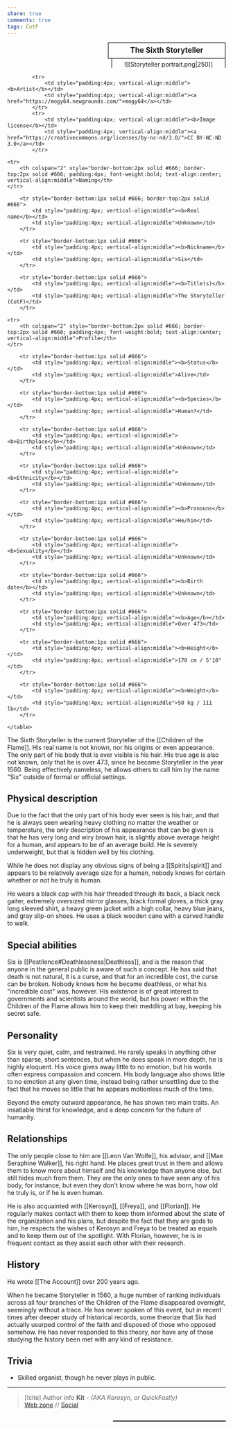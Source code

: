 ```yaml
---
share: true
comments: true
tags: CotF
---
```

<div>
  <span style="float:right; width:260px; margin-left:14px; border:2px solid #666; line-height:1.5; font-size:larger; font-weight:bold; text-align:center; padding:4px">The Sixth Storyteller</span>
  </div>

  <span style="float:right; clear:right; width:260px; margin-left:14px; border-left:2px solid #666; border-right:2px solid #666; border-collapse:collapse; text-align:center; padding-top:4px">![[Storyteller portrait.png|250]]</span>

  <div class="" style="float:right; clear:right">
    <table class="" style="float:right; clear:right; width:260px; margin-left:14px; margin-bottom:7px; border:2px solid #666; border-collapse:collapse; line-height:1.5; font-size:small">
			
			<tr>
				<td style="padding:4px; vertical-align:middle"><b>Artist</b></td>
				<td style="padding:4px; vertical-align:middle"><a href="https://mogy64.newgrounds.com/">mogy64</a></td>
			</tr>
			<tr>
				<td style="padding:4px; vertical-align:middle"><b>Image license</b></td>
				<td style="padding:4px; vertical-align:middle"><a href="https://creativecommons.org/licenses/by-nc-nd/3.0/">CC BY-NC-ND 3.0</a></td>
			</tr>
		
	<tr>
		<th colspan="2" style="border-bottom:2px solid #666; border-top:2px solid #666; padding:4px; font-weight:bold; text-align:center; vertical-align:middle">Naming</th>
	</tr>
			
		<tr style="border-bottom:1px solid #666; border-top:2px solid #666">
			<td style="padding:4px; vertical-align:middle"><b>Real name</b></td>
			<td style="padding:4px; vertical-align:middle">Unknown</td>
		</tr>
	
		<tr style="border-bottom:1px solid #666">
			<td style="padding:4px; vertical-align:middle"><b>Nickname</b></td>
			<td style="padding:4px; vertical-align:middle">Six</td>
		</tr>
	
		<tr style="border-bottom:1px solid #666">
			<td style="padding:4px; vertical-align:middle"><b>Title(s)</b></td>
			<td style="padding:4px; vertical-align:middle">The Storyteller (CotF)</td>
		</tr>
	
	<tr>
		<th colspan="2" style="border-bottom:2px solid #666; border-top:2px solid #666; padding:4px; font-weight:bold; text-align:center; vertical-align:middle">Profile</th>
	</tr>
		
		<tr style="border-bottom:1px solid #666">
			<td style="padding:4px; vertical-align:middle"><b>Status</b></td>
			<td style="padding:4px; vertical-align:middle">Alive</td>
		</tr>
	
		<tr style="border-bottom:1px solid #666">
			<td style="padding:4px; vertical-align:middle"><b>Species</b></td>
			<td style="padding:4px; vertical-align:middle">Human?</td>
		</tr>
	
		<tr style="border-bottom:1px solid #666">
			<td style="padding:4px; vertical-align:middle"><b>Birthplace</b></td>
			<td style="padding:4px; vertical-align:middle">Unknown</td>
		</tr>
	
		<tr style="border-bottom:1px solid #666">
			<td style="padding:4px; vertical-align:middle"><b>Ethnicity</b></td>
			<td style="padding:4px; vertical-align:middle">Unknown</td>
		</tr>	
	
		<tr style="border-bottom:1px solid #666">
			<td style="padding:4px; vertical-align:middle"><b>Pronouns</b></td>
			<td style="padding:4px; vertical-align:middle">He/him</td>
		</tr>
	
		<tr style="border-bottom:1px solid #666">
			<td style="padding:4px; vertical-align:middle"><b>Sexuality</b></td>
			<td style="padding:4px; vertical-align:middle">Unknown</td>
		</tr>
	
		<tr style="border-bottom:1px solid #666">
			<td style="padding:4px; vertical-align:middle"><b>Birth date</b></td>
			<td style="padding:4px; vertical-align:middle">Unknown</td>
		</tr>
	
		<tr style="border-bottom:1px solid #666">
			<td style="padding:4px; vertical-align:middle"><b>Age</b></td>
			<td style="padding:4px; vertical-align:middle">Over 473</td>
		</tr>
	
		<tr style="border-bottom:1px solid #666">
			<td style="padding:4px; vertical-align:middle"><b>Height</b></td>
			<td style="padding:4px; vertical-align:middle">178 cm / 5'10"</td>
		</tr>
	
		<tr style="border-bottom:1px solid #666">
			<td style="padding:4px; vertical-align:middle"><b>Weight</b></td>
			<td style="padding:4px; vertical-align:middle">50 kg / 111 lb</td>
		</tr>
	
    </table>
  </div>

The Sixth Storyteller is the current Storyteller of the [[Children of the Flame]]. His real name is not known, nor his origins or even appearance. The only part of his body that is ever visible is his hair. His true age is also not known, only that he is over 473, since he became Storyteller in the year 1560. Being effectively nameless, he allows others to call him by the name "Six" outside of formal or official settings.

## Physical description

Due to the fact that the only part of his body ever seen is his hair, and that he is always seen wearing heavy clothing no matter the weather or temperature, the only description of his appearance that can be given is that he has very long and wiry brown hair, is slightly above average height for a human, and appears to be of an average build. He is severely underweight, but that is hidden well by his clothing.

While he does not display any obvious signs of being a [[Spirits|spirit]] and appears to be relatively average size for a human, nobody knows for certain whether or not he truly is human.

He wears a black cap with his hair threaded through its back, a black neck gaiter, extremely oversized mirror glasses, black formal gloves, a thick gray long sleeved shirt, a heavy green jacket with a high collar, heavy blue jeans, and gray slip-on shoes. He uses a black wooden cane with a carved handle to walk.

## Special abilities

Six is [[Pestilence#Deathlessness|Deathless]], and is the reason that anyone in the general public is aware of such a concept. He has said that death is not natural, it is a curse, and that for an incredible cost, the curse can be broken. Nobody knows how he became deathless, or what his "incredible cost" was, however. His existence is of great interest to governments and scientists around the world, but his power within the Children of the Flame allows him to keep their meddling at bay, keeping his secret safe.

## Personality

Six is very quiet, calm, and restrained. He rarely speaks in anything other than sparse, short sentences, but when he does speak in more depth, he is highly eloquent. His voice gives away little to no emotion, but his words often express compassion and concern. His body language also shows little to no emotion at any given time, instead being rather unsettling due to the fact that he moves so little that he appears motionless much of the time.

Beyond the empty outward appearance, he has shown two main traits. An insatiable thirst for knowledge, and a deep concern for the future of humanity.

## Relationships

The only people close to him are [[Leon Van Wolfe]], his advisor, and [[Mae Seraphine Walker]], his right hand. He places great trust in them and allows them to know more about himself and his knowledge than anyone else, but still hides much from them. They are the only ones to have seen any of his body, for instance, but even they don't know where he was born, how old he truly is, or if he is even human.

He is also acquainted with [[Kerosyn]], [[Freya]], and [[Florian]]. He regularly makes contact with them to keep them informed about the state of the organization and his plans, but despite the fact that they are gods to him, he respects the wishes of Kerosyn and Freya to be treated as equals and to keep them out of the spotlight. With Florian, however, he is in frequent contact as they assist each other with their research.

## History

He wrote [[The Account]] over 200 years ago.

When he became Storyteller in 1560, a huge number of ranking individuals across all four branches of the Children of the Flame disappeared overnight, seemingly without a trace. He has never spoken of this event, but in recent times after deeper study of historical records, some theorize that Six had actually usurped control of the faith and disposed of those who opposed somehow. He has never responded to this theory, nor have any of those studying the history been met with any kind of resistance.

## Trivia

- Skilled organist, though he never plays in public.

-----
> [!cite] Author info
> **Kit** - *(AKA Kerosyn, or QuickFastly)*\
> [Web zone](https://kerosyn.link) // [Social](https://a.tripulse.link/@kit)